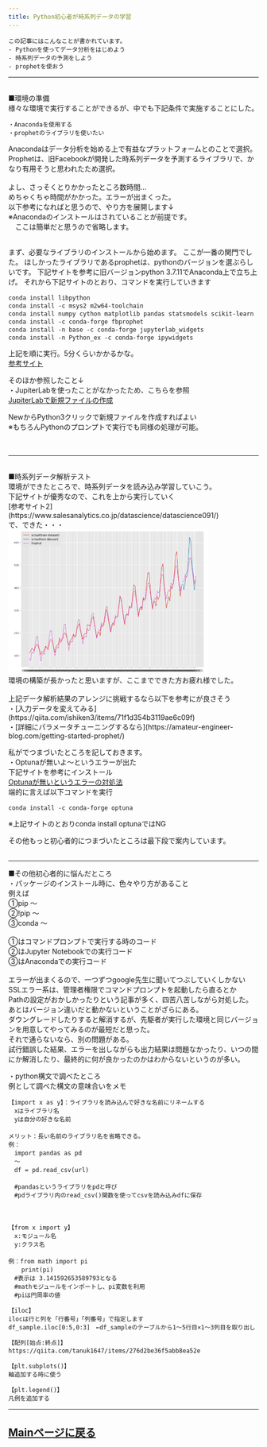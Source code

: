 ```yaml
---
title: Python初心者が時系列データの学習
---
```

<script async src="https://pagead2.googlesyndication.com/pagead/js/adsbygoogle.js?client=ca-pub-2844921131740253"
     crossorigin="anonymous"></script>
<!-- Global site tag (gtag.js) - Google Analytics -->
<script async src="https://www.googletagmanager.com/gtag/js?id=G-H1234VX5NE"></script>
<script>
  window.dataLayer = window.dataLayer || [];
  function gtag(){dataLayer.push(arguments);}
  gtag('js', new Date());

  gtag('config', 'G-H1234VX5NE');
</script>



```
この記事にはこんなことが書かれています。
- Pythonを使ってデータ分析をはじめよう
- 時系列データの予測をしよう
- prophetを使おう
```

----
 <br>
■環境の準備<br>
様々な環境で実行することができるが、中でも下記条件で実施することにした。 <br>

```
・Anacondaを使用する
・prophetのライブラリを使いたい
```

Anacondaはデータ分析を始める上で有益なプラットフォームとのことで選択。 <br>
Prophetは、旧Facebookが開発した時系列データを予測するライブラリで、かなり有用そうと思われたため選択。 <br> <br>
よし、さっそくとりかかったところ数時間… <br>
めちゃくちゃ時間がかかった。エラーが出まくった。 <br>
以下参考になればと思うので、やり方を展開します↓ <br>
※Anacondaのインストールはされていることが前提です。 <br>
　ここは簡単だと思うので省略します。 <br> <br>

まず、必要なライブラリのインストールから始めます。
ここが一番の関門でした。
ほしかったライブラリであるprophetは、pythonのバージョンを選ぶらしいです。
下記サイトを参考に旧バージョンpython 3.7.11でAnaconda上で立ち上げ。
それから下記サイトのとおり、コマンドを実行していきます <br>

```
conda install libpython
conda install -c msys2 m2w64-toolchain
conda install numpy cython matplotlib pandas statsmodels scikit-learn
conda install -c conda-forge fbprophet
conda install -n base -c conda-forge jupyterlab_widgets
conda install -n Python_ex -c conda-forge ipywidgets
```

上記を順に実行。5分くらいかかるかな。 <br>
[参考サイト](https://sukkiri.jp/technologies/ides/anaconda/%E6%9C%80%E6%96%B0%E7%89%88anaconda21%E5%B9%B45%E6%9C%8827%E6%97%A5%E7%8F%BE%E5%9C%A8%E3%81%ABpython3-7%E3%81%AE%E7%92%B0%E5%A2%83%E3%82%92%E4%BD%9C%E3%82%8Aprophet%E3%82%92%E3%82%A4%E3%83%B3.html) <br>

そのほか参照したこと↓ <br>
・JupiterLabを使ったことがなかったため、こちらを参照 <br>
[JupiterLabで新規ファイルの作成](https://udemy.benesse.co.jp/development/python-work/jupyter-notebook.html) <br>

NewからPython3クリックで新規ファイルを作成すればよい <br>
※もちろんPythonのプロンプトで実行でも同様の処理が可能。 <br>
<br>
<br>

----
 <br>
■時系列データ解析テスト<br>
環境ができたところで、時系列データを読み込み学習していこう。 <br>
下記サイトが優秀なので、これを上から実行していく <br>
[参考サイト2](https://www.salesanalytics.co.jp/datascience/datascience091/) <br>
で、できた・・・ <br>
<img src="../images/dataresult.png" width="80%"> 
 <br>
環境の構築が長かったと思いますが、ここまでできた方お疲れ様でした。 <br>

<br>
上記データ解析結果のアレンジに挑戦するなら以下を参考にが良さそう <br>
・[入力データを変えてみる](https://qiita.com/ishiken3/items/71f1d354b3119ae6c09f) <br>
・[詳細にパラメータチューニングするなら](https://amateur-engineer-blog.com/getting-started-prophet/) <br>


私がでつまづいたところを記しておきます。 <br>
・Optunaが無いよ～というエラーが出た <br>
下記サイトを参考にインストール <br>
[Optunaが無いというエラーの対処法](https://rin-effort.com/2019/12/30/machine-learning-7/) <br>
端的に言えば以下コマンドを実行 <br>
```
conda install -c conda-forge optuna
```
※上記サイトのとおりconda install optunaではNG <br>

その他もっと初心者的につまづいたところは最下段で案内しています。 <br>
 <br>

---

■その他初心者的に悩んだところ <br>
・パッケージのインストール時に、色々やり方があること <br>
例えば <br>
①pip ～ <br>
②!pip ～ <br>
③conda ～ <br>
 <br>
①はコマンドプロンプトで実行する時のコード <br>
②はJupyter Notebookでの実行コード <br>
③はAnacondaでの実行コード <br>
 <br>
エラーが出まくるので、一つずつgoogle先生に聞いてつぶしていくしかない <br>
SSLエラー系は、管理者権限でコマンドプロンプトを起動したら直るとか <br>
Pathの設定がおかしかったりという記事が多く、四苦八苦しながら対処した。 <br>
あとはバージョン違いだと動かないということがざらにある。 <br>
ダウングレードしたりすると解消するが、先駆者が実行した環境と同じバージョンを用意してやってみるのが最短だと思った。 <br>
それで通らないなら、別の問題がある。 <br>
試行錯誤した結果、エラーを出しながらも出力結果は問題なかったり、いつの間にか解消したり、最終的に何が良かったのかはわからないというのが多い。 <br>

・python構文で調べたところ <br>
例として調べた構文の意味合いをメモ <br>
```
【import x as y】：ライブラリを読み込んで好きな名前にリネームする
　xはライブラリ名
　yは自分の好きな名前
　
メリット：長い名前のライブラリ名を省略できる。
例：
　import pandas as pd
　～
　df = pd.read_csv(url)
　
　#pandasというライブラリをpdと呼び
　#pdライブラリ内のread_csv()関数を使ってcsvを読み込みdfに保存
```
　
```
【from x import y】
　x:モジュール名
　y:クラス名
　
例：from math import pi
　  print(pi)
　#表示は 3.141592653589793となる
　#mathモジュールをインポートし、pi変数を利用
　#piは円周率の値
```
```
【iloc】
ilocは行と列を「行番号」「列番号」で指定します
df_sample.iloc[0:5,0:3]　←df_sampleのテーブルから1～5行目×1～3列目を取り出し
```
```
【配列[始点:終点]】
https://qiita.com/tanuk1647/items/276d2be36f5abb8ea52e
```
```
【plt.subplots()】
軸追加する時に使う
```
```
【plt.legend()】
凡例を追加する
```

----


## [Mainページに戻る](https://kissshot-skup.github.io/webpage)

